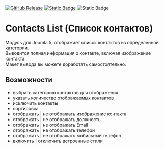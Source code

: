 [![GitHub Release](https://img.shields.io/github/v/release/mediafoks/mod_contacts_list?display_name=release&style=flat-square&color=blue)](https://github.com/mediafoks/mod_contacts_list/releases)
[![Static Badge](https://img.shields.io/badge/Joomla-5-orange?style=flat-square&logo=joomla&logoColor=white)](https://github.com/joomla/joomla-cms) ![Static Badge](https://img.shields.io/badge/type-module-yellow?style=flat-square)

# Contacts List \(Список контактов\)

Модуль для Joomla 5, отображает список контактов из определенной категории.\
Выводится полная информация о контакте, включая изображение контакта.\
Макет вывода вы можете доработать самостоятельно.

## Возможности

-   выбрать категорию контактов для отображения
-   указать количество отображаемых контактов
-   исключить контакты
-   сортировка
-   отображать | не отображать изображение контакта
-   отображать | не отображать должность
-   отображать | не отображать Email
-   отображать | не отображать телефон
-   отображать | не отображать мобильный телефон
-   включить | отключить встроенные стили

